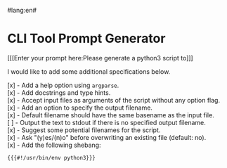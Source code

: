 #lang:en#
# CLI Tool Prompt Generator

[[[Enter your prompt here:Please generate a python3 script to]]]

I would like to add some additional specifications below.

[x] - Add a help option using `argparse`.  
[x] - Add docstrings and type hints.  
[x] - Accept input files as arguments of the script without any option flag.  
[x] - Add an option to specify the output filename.  
[x] - Default filename should have the same basename as the input file.  
[ ] - Output the text to stdout if there is no specified output filename.  
[x] - Suggest some potential filenames for the script.  
[x] - Ask "(y)es/(n)o" before overwriting an existing file (default: no).  
[x] - Add the following shebang:  
```
{{{#!/usr/bin/env python3}}}
```

